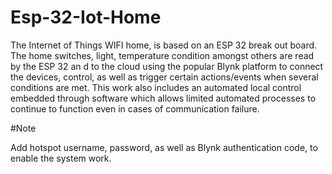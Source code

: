 # Esp-32-Iot-Home

The Internet of Things WIFI home, is based on an ESP 32 break out board. The home switches, light, temperature condition amongst others are read by the ESP 32 an d to the cloud using the popular Blynk platform to connect the devices, control, as well as trigger certain actions/events when several conditions are met.  This work also includes an automated local control embedded through software which allows limited automated processes to continue to function even in cases of communication failure.

#Note

Add hotspot username, password, as well as Blynk authentication code, to enable the system work.
